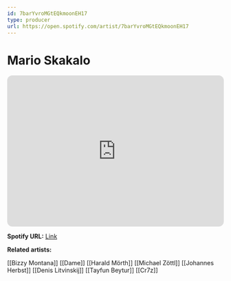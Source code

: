 ```yaml
---
id: 7barYvroMGtEQkmoonEH17
type: producer
url: https://open.spotify.com/artist/7barYvroMGtEQkmoonEH17
---
```

# Mario Skakalo

<iframe style="border-radius:12px" src="https://open.spotify.com/embed/artist/7barYvroMGtEQkmoonEH17" width="100%" height="352" frameBorder="0" allowfullscreen="" allow="autoplay; clipboard-write; encrypted-media; fullscreen; picture-in-picture" loading="lazy"></iframe>

**Spotify URL:** [Link](https://open.spotify.com/artist/7barYvroMGtEQkmoonEH17)

**Related artists:**

[[Bizzy Montana]]
[[Dame]]
[[Harald Mörth]]
[[Michael Zöttl]]
[[Johannes Herbst]]
[[Denis Litvinskij]]
[[Tayfun Beytur]]
[[Cr7z]]

